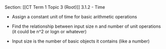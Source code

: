 Section: [[CT Term 1 Topic 3 (Root)]]
3.1.2 - Time 

- Assign a constant unit of time for basic arithmetic operations 
    
- Find the relationship between input size n and number of unit operations (it could be n^2 or logn or whatever) 
    
- Input size is the number of basic objects it contains (like a number)